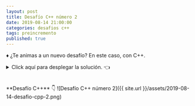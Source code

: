 ```yaml
---
layout: post
title: Desafío C++ número 2
date: 2019-08-14 21:00:00
categories: desafios c++
tags: preincremento
published: true
---
```


♦️ ¿Te animas a un nuevo desafío? En este caso, con C++.

<details><summary>Click aquí para desplegar la solución. 👈</summary>
<br />La respuesta es "impar".
<br />
<br />✏️ Esto es así debido al preincremento de la variable, ya que el operador ++ colocado delante de la variable hace que primero se ejecute el incremento y luego se resuelva la expresión, que en este caso es una llamada a función. Entonces, a la función se le envía el valor 11, el cual es impar (por eso, al dividirlo por 2 y quedarse con el resto, da 1 y es distinto de 0, lo que hace que la función retorne false).
<br />💻 [Código ejecutable](https://repl.it/@programacionde1/C-Desafio-2){:target="_blank"}
<br />
<div markdown="1">![Solución al desafío]({{ site.url }}/assets/2019-08-14-desafio-cpp-2-solucion.png)
  </div></details>

<br />
<br />
**Desafío C++** 👇
![Desafío C++ número 2]({{ site.url }}/assets/2019-08-14-desafio-cpp-2.png)
